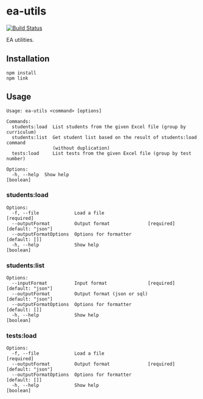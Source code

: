 # ea-utils
[![Build Status](https://travis-ci.org/lujjjh/ea-utils.svg?branch=master)](https://travis-ci.org/lujjjh/ea-utils)

EA utilities.

## Installation
    npm install
    npm link

## Usage
    Usage: ea-utils <command> [options]
    
    Commands:
      students:load  List students from the given Excel file (group by curriculum)
      students:list  Get student list based on the result of students:load command
                     (without duplication)
      tests:load     List tests from the given Excel file (group by test number)
    
    Options:
      -h, --help  Show help                                                [boolean]

### students:load
    Options:
      -f, --file             Load a file                                  [required]
      --outputFormat         Output format              [required] [default: "json"]
      --outputFormatOptions  Options for formatter                     [default: []]
      -h, --help             Show help                                     [boolean]

### students:list
    Options:
      --inputFormat          Input format               [required] [default: "json"]
      --outputFormat         Output format (json or sql)           [default: "json"]
      --outputFormatOptions  Options for formatter                     [default: []]
      -h, --help             Show help                                     [boolean]

### tests:load
    Options:
      -f, --file             Load a file                                  [required]
      --outputFormat         Output format              [required] [default: "json"]
      --outputFormatOptions  Options for formatter                     [default: []]
      -h, --help             Show help                                     [boolean]

